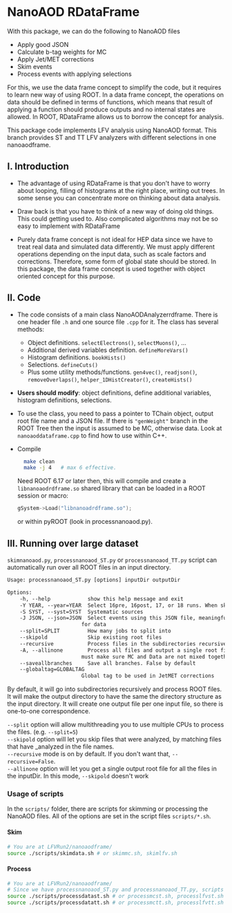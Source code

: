 # NanoAOD RDataFrame

With this package, we can do the following to NanoAOD files
- Apply good JSON
- Calculate b-tag weights for MC
- Apply Jet/MET corrections
- Skim events
- Process events with applying selections

For this, we use the data frame concept to simplify the code,
but it requires to learn new way of using ROOT.
In a data frame concept, the operations on data should be defined in terms of functions,
which means that result of applying a function should produce outputs and no internal states are allowed.
In ROOT, RDataFrame allows us to borrow the concept for analysis.

This package code implements LFV analysis using NanoAOD format.
This branch provides ST and TT LFV analyzers with different selections in one nanoaodframe.


## I. Introduction

- The advantage of using RDataFrame is that you don't have to
worry about looping, filling of histograms at the right place,
writing out trees. In some sense you can concentrate more on thinking about data analysis.

- Draw back is that you have to think of a new way of doing old things.
This could getting used to. Also complicated algorithms may not
be so easy to implement with RDataFrame

- Purely data frame concept is not ideal for HEP data since
we have to treat real data and simulated data differently.
We must apply different operations depending on the input data, such as scale factors and corrections.
Therefore, some form of global state should be stored. 
In this package, the data frame concept is used together with object oriented concept for this purpose.


## II. Code

- The code consists of a main class NanoAODAnalyzerrdframe. 
There is one header file `.h` and one source file `.cpp` for it.
The class has several methods:
    - Object definitions. `selectElectrons()`, `selectMuons()`, ...
    - Additional derived variables definition. `defineMoreVars()`
    - Histogram definitions. `bookHists()`
    - Selections. `defineCuts()`
    - Plus some utility methods/functions. `gen4vec()`, `readjson()`, `removeOverlaps()`, `helper_1DHistCreator()`, `createHists()`

- **Users should modify**: object definitions, define additional variables, histogram definitions, selections.

- To use the class, you need to pass a pointer to TChain object, output root file name and a JSON file.
  If there is `"genWeight"` branch in the ROOT Tree then the input is assumed to be MC, otherwise data.
  Look at `nanoaoddataframe.cpp` to find how to use within C++.

- Compile
  ``` bash
    make clean
    make -j 4   # max 6 effective.
    ```
    Need ROOT 6.17 or later then,
    this will compile and create a `libnanoaodrdframe.so` shared library that can be loaded in a ROOT session or macro:
    ```c++
    gSystem->Load("libnanoadrdframe.so");
    ```
    or within pyROOT (look in processnanoaod.py).


## III. Running over large dataset

`skimnanoaod.py`, `processnanoaod_ST.py` or `processnanoaod_TT.py` script can automatically run over all ROOT files in an input directory.
``` txt
Usage: processnanoaod_ST.py [options] inputDir outputDir

Options:
    -h, --help            show this help message and exit
    -Y YEAR, --year=YEAR  Select 16pre, 16post, 17, or 18 runs. When skim, add "wjet" for wjet inclusive sample.
    -S SYST, --syst=SYST  Systematic sources
    -J JSON, --json=JSON  Select events using this JSON file, meaningful only
                        for data
    --split=SPLIT         How many jobs to split into
    --skipold             Skip existing root files
    --recursive           Process files in the subdirectories recursively
    -A, --allinone        Process all files and output a single root file. You
                        must make sure MC and Data are not mixed together.
    --saveallbranches     Save all branches. False by default
    --globaltag=GLOBALTAG
                        Global tag to be used in JetMET corrections
```
  
By default, it will go into subdirectories recursively and process ROOT files. 
It will make the output directory to have the same  the directory structure as the input directory.
It will create one output file per one input file, so there is one-to-one correspondence.

`--split` option will allow multithreading you to use multiple CPUs to process the files. (e.g. `--split=5`)\
`--skipold` option will let you skip files that were analyzed, by matching files that have _analyzed in the file names.\
`--recursive` mode is on by default. If you don't want that, `--recursive=False`.\
`--allinone` option will let you get a single output root file for all the files in the inputDir. In this mode, `--skipold` doesn't work

### Usage of scripts
In the `scripts/` folder, there are scripts for skimming or processing the NanoAOD files.
All of the options are set in the script files `scripts/*.sh`.

#### Skim
```bash
# You are at LFVRun2/nanoaodframe/
source ./scripts/skimdata.sh # or skimmc.sh, skimlfv.sh
```

#### Process
```bash
# You are at LFVRun2/nanoaodframe/
# Since we have processnanoaod_ST.py and processnanoaod_TT.py, scripts are doubled.
source ./scripts/processdatast.sh # or processmcst.sh, processlfvst.sh
source ./scripts/processdatatt.sh # or processmctt.sh, processlfvtt.sh
```
